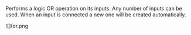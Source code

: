 Performs a logic OR operation on its inputs. Any number of inputs can be used.
When an input is connected a new one will be created automatically.

![](or.png
